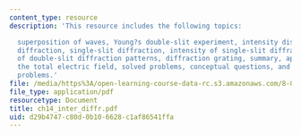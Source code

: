 ```yaml
---
content_type: resource
description: 'This resource includes the following topics:

  superposition of waves, Young?s double-slit experiment, intensity distribution,
  diffraction, single-slit diffraction, intensity of single-slit diffraction, intensity
  of double-slit diffraction patterns, diffraction grating, summary, appendix: computing
  the total electric field, solved problems, conceptual questions, and additional
  problems.'
file: /media/https%3A/open-learning-course-data-rc.s3.amazonaws.com/8-02t-electricity-and-magnetism-spring-2005/d29b4747c80d0b106628c1af86541ffa_ch14_inter_diffr.pdf
file_type: application/pdf
resourcetype: Document
title: ch14_inter_diffr.pdf
uid: d29b4747-c80d-0b10-6628-c1af86541ffa
---
```

